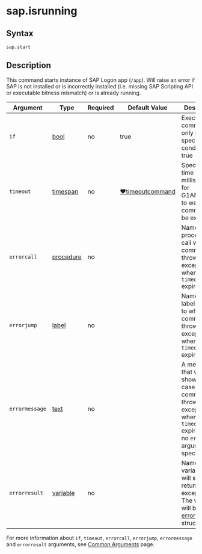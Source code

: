 ﻿# sap.isrunning

## Syntax

```G1ANT
sap.start
```

## Description

This command starts instance of SAP Logon app (`/app`). Will raise an error if SAP is not installed or is incorrectly installed (i.e. missing SAP Scripting API or executable bitness mismatch) or is already running.

| Argument       | Type                                                         | Required | Default Value                                                | Description                                                  |
| -------------- | ------------------------------------------------------------ | -------- | ------------------------------------------------------------ | ------------------------------------------------------------ |
| `if`           | [bool](/G1ANT.Addons/G1ANT.Language/Structures/BooleanStructure.md) | no       | true                                                         | Executes the command only if a specified condition is true   |
| `timeout`      | [timespan](/G1ANT.Addons/G1ANT.Language/Structures/TimeSpanStructure.md) | no       | [♥timeoutcommand](/G1ANT.Addons/G1ANT.Addon.Core/Variables/TimeoutCommandVariable.md) | Specifies time in milliseconds for G1ANT.Robot to wait for the command to be executed |
| `errorcall`    | [procedure](/G1ANT.Addons/G1ANT.Language/Structures/ProcedureStructure.md) | no       |                                                              | Name of a procedure to call when the command throws an exception or when a given `timeout` expires |
| `errorjump`    | [label](/G1ANT.Addons/G1ANT.Language/Structures/LabelStructure.md) | no       |                                                              | Name of the label to jump to when the command throws an exception or when a given `timeout` expires |
| `errormessage` | [text](/G1ANT.Addons/G1ANT.Language/Structures/TextStructure.md) | no       |                                                              | A message that will be shown in case the command throws an exception or when a given `timeout` expires, and no `errorjump` argument is specified |
| `errorresult`  | [variable](/G1ANT.Addons/G1ANT.Language/Structures/VariableStructure.md) | no       |                                                              | Name of a variable that will store the returned exception. The variable will be of [error](/G1ANT.Addons/G1ANT.Language/Structures/ErrorStructure.md) structure |

For more information about `if`, `timeout`, `errorcall`, `errorjump`, `errormessage` and `errorresult` arguments, see [Common Arguments](/appendices/common-arguments.md) page.
